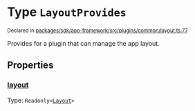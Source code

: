 # Type `LayoutProvides`
<sub>Declared in [packages/sdk/app-framework/src/plugins/common/layout.ts:77](https://github.com/dxos/dxos/blob/56c97ac85/packages/sdk/app-framework/src/plugins/common/layout.ts#L77)</sub>


Provides for a plugin that can manage the app layout.

## Properties
### [layout](https://github.com/dxos/dxos/blob/56c97ac85/packages/sdk/app-framework/src/plugins/common/layout.ts#L78)
Type: <code>Readonly&lt;[Layout](/api/@dxos/app-framework/types/Layout)&gt;</code>





